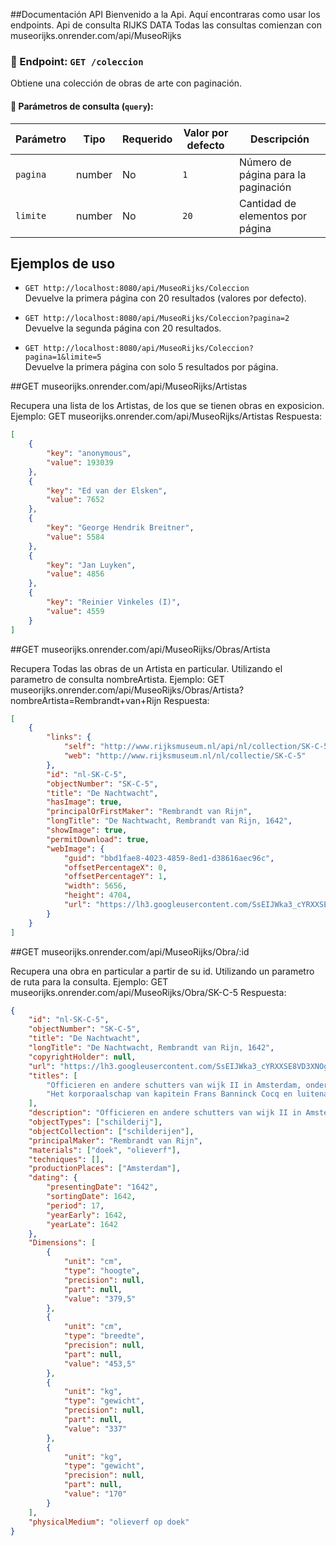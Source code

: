 ##Documentación API
Bienvenido a la Api. Aquí encontraras como usar los endpoints. Api de consulta RIJKS DATA
Todas las consultas comienzan con museorijks.onrender.com/api/MuseoRijks

### 📘 Endpoint: `GET /coleccion`

Obtiene una colección de obras de arte con paginación.

#### 🔸 Parámetros de consulta (`query`):

| Parámetro | Tipo   | Requerido | Valor por defecto | Descripción                         |
| --------- | ------ | --------- | ----------------- | ----------------------------------- |
| `pagina`  | number | No        | `1`               | Número de página para la paginación |
| `limite`  | number | No        | `20`              | Cantidad de elementos por página    |

## Ejemplos de uso

- `GET http://localhost:8080/api/MuseoRijks/Coleccion`  
  Devuelve la primera página con 20 resultados (valores por defecto).

- `GET http://localhost:8080/api/MuseoRijks/Coleccion?pagina=2`  
  Devuelve la segunda página con 20 resultados.

- `GET http://localhost:8080/api/MuseoRijks/Coleccion?pagina=1&limite=5`  
  Devuelve la primera página con solo 5 resultados por página.

##GET museorijks.onrender.com/api/MuseoRijks/Artistas

Recupera una lista de los Artistas, de los que se tienen obras en exposicion.
Ejemplo: GET museorijks.onrender.com/api/MuseoRijks/Artistas
Respuesta:

```json
[
	{
		"key": "anonymous",
		"value": 193039
	},
	{
		"key": "Ed van der Elsken",
		"value": 7652
	},
	{
		"key": "George Hendrik Breitner",
		"value": 5584
	},
	{
		"key": "Jan Luyken",
		"value": 4856
	},
	{
		"key": "Reinier Vinkeles (I)",
		"value": 4559
	}
]
```

##GET museorijks.onrender.com/api/MuseoRijks/Obras/Artista

Recupera Todas las obras de un Artista en particular. Utilizando el parametro de consulta nombreArtista.
Ejemplo: GET museorijks.onrender.com/api/MuseoRijks/Obras/Artista?nombreArtista=Rembrandt+van+Rijn
Respuesta:

```json
[
	{
		"links": {
			"self": "http://www.rijksmuseum.nl/api/nl/collection/SK-C-5",
			"web": "http://www.rijksmuseum.nl/nl/collectie/SK-C-5"
		},
		"id": "nl-SK-C-5",
		"objectNumber": "SK-C-5",
		"title": "De Nachtwacht",
		"hasImage": true,
		"principalOrFirstMaker": "Rembrandt van Rijn",
		"longTitle": "De Nachtwacht, Rembrandt van Rijn, 1642",
		"showImage": true,
		"permitDownload": true,
		"webImage": {
			"guid": "bbd1fae8-4023-4859-8ed1-d38616aec96c",
			"offsetPercentageX": 0,
			"offsetPercentageY": 1,
			"width": 5656,
			"height": 4704,
			"url": "https://lh3.googleusercontent.com/SsEIJWka3_cYRXXSE8VD3XNOgtOxoZhqW1uB6UFj78eg8gq3G4jAqL4Z_5KwA12aD7Leqp27F653aBkYkRBkEQyeKxfaZPyDx0O8CzWg=s0"
		}
	}
]
```

##GET museorijks.onrender.com/api/MuseoRijks/Obra/:id

Recupera una obra en particular a partir de su id. Utilizando un parametro de ruta para la consulta.
Ejemplo: GET museorijks.onrender.com/api/MuseoRijks/Obra/SK-C-5
Respuesta:

```json
{
	"id": "nl-SK-C-5",
	"objectNumber": "SK-C-5",
	"title": "De Nachtwacht",
	"longTitle": "De Nachtwacht, Rembrandt van Rijn, 1642",
	"copyrightHolder": null,
	"url": "https://lh3.googleusercontent.com/SsEIJWka3_cYRXXSE8VD3XNOgtOxoZhqW1uB6UFj78eg8gq3G4jAqL4Z_5KwA12aD7Leqp27F653aBkYkRBkEQyeKxfaZPyDx0O8CzWg=s0",
	"titles": [
		"Officieren en andere schutters van wijk II in Amsterdam, onder leiding van kapitein Frans Banninck Cocq en luitenant Willem van Ruytenburch, bekend als ‘De Nachtwacht’",
		"Het korporaalschap van kapitein Frans Banninck Cocq en luitenant Willem van Ruytenburch, bekend als de 'Nachtwacht'"
	],
	"description": "Officieren en andere schutters van wijk II in Amsterdam onder leiding van kapitein Frans Banninck Cocq en luitenant Willem van Ruytenburch, sinds het einde van de 18de eeuw bekend als ‘De Nachtwacht’. Schutters van de Kloveniersdoelen uit een poort naar buiten tredend. Op een schild aangebracht naast de poort staan de namen van de afgebeelde personen: Frans Banning Cocq, heer van purmerlant en Ilpendam, Capiteijn Willem van Ruijtenburch van Vlaerdingen, heer van Vlaerdingen, Lu[ij]tenant, Jan Visscher Cornelisen Vaendrich, Rombout Kemp Sergeant, Reijnier Engelen Sergeant, Barent Harmansen, Jan Adriaensen Keyser, Elbert Willemsen, Jan Clasen Leydeckers, Jan Ockersen, Jan Pietersen bronchorst, Harman Iacobsen wormskerck, Jacob Dircksen de Roy, Jan vander heede, Walich Schellingwou, Jan brugman, Claes van Cruysbergen, Paulus Schoonhoven. De schutters zijn gewapend met onder anderen pieken, musketten en hellebaarden. Rechts de tamboer met een grote trommel. Tussen de soldaten links staat een meisje met een dode kip om haar middel, rechts een blaffende hond. Linksboven de vaandrig met de uitgestoken vaandel.",
	"objectTypes": ["schilderij"],
	"objectCollection": ["schilderijen"],
	"principalMaker": "Rembrandt van Rijn",
	"materials": ["doek", "olieverf"],
	"techniques": [],
	"productionPlaces": ["Amsterdam"],
	"dating": {
		"presentingDate": "1642",
		"sortingDate": 1642,
		"period": 17,
		"yearEarly": 1642,
		"yearLate": 1642
	},
	"Dimensions": [
		{
			"unit": "cm",
			"type": "hoogte",
			"precision": null,
			"part": null,
			"value": "379,5"
		},
		{
			"unit": "cm",
			"type": "breedte",
			"precision": null,
			"part": null,
			"value": "453,5"
		},
		{
			"unit": "kg",
			"type": "gewicht",
			"precision": null,
			"part": null,
			"value": "337"
		},
		{
			"unit": "kg",
			"type": "gewicht",
			"precision": null,
			"part": null,
			"value": "170"
		}
	],
	"physicalMedium": "olieverf op doek"
}
```
